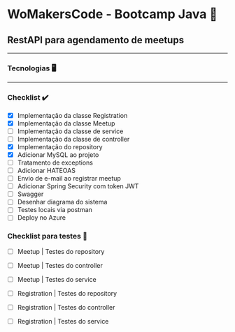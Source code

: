 #  WoMakersCode - Bootcamp Java 🦋

## RestAPI para agendamento de meetups
---
### Tecnologias 🖥️

---
### Checklist ✔️

- [x] Implementação da classe Registration
- [x] Implementação da classe Meetup
- [ ] Implementação da classe de service
- [ ] Implementação da classe de controller
- [x] Implementação do repository
- [x] Adicionar MySQL ao projeto
- [ ] Tratamento de exceptions
- [ ] Adicionar HATEOAS
- [ ] Envio de e-mail ao registrar meetup
- [ ] Adicionar Spring Security com token JWT
- [ ] Swagger
- [ ] Desenhar diagrama do sistema
- [ ] Testes locais via postman
- [ ] Deploy no Azure

### Checklist para testes 🧪

- [ ] Meetup | Testes do repository
- [ ] Meetup | Testes do controller
- [ ] Meetup | Testes do service
- [ ] Registration | Testes do repository
- [ ] Registration | Testes do controller
- [ ] Registration | Testes do service


